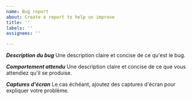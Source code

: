 ```yaml
---
name: Bug report
about: Create a report to help us improve
title: ''
labels: ''
assignees: ''

---
```


***Description du bug***
Une description claire et concise de ce qu'est le bug.

***Comportement attendu***
Une description claire et concise de ce que vous attendiez qu'il se produise.

***Captures d'écran***
Le cas échéant, ajoutez des captures d'écran pour expliquer votre problème.
